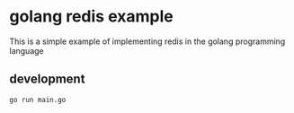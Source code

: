 # golang redis example

This is a simple example of implementing redis in the golang programming language

## development
`go run main.go`
